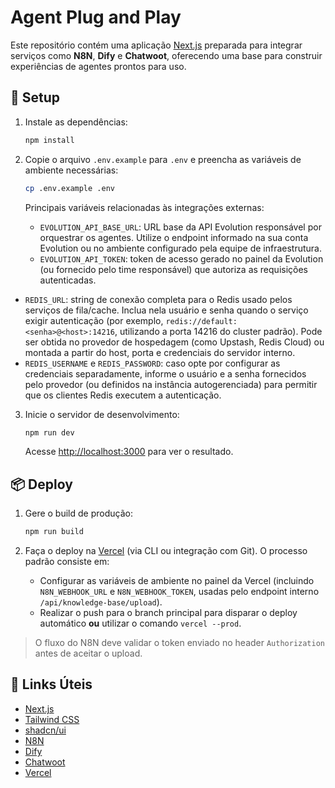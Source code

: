 # Agent Plug and Play

Este repositório contém uma aplicação [Next.js](https://nextjs.org/) preparada para integrar serviços como **N8N**, **Dify** e **Chatwoot**, oferecendo uma base para construir experiências de agentes prontos para uso.

## 🚀 Setup

1. Instale as dependências:

   ```bash
   npm install
   ```

2. Copie o arquivo `.env.example` para `.env` e preencha as variáveis de ambiente necessárias:

   ```bash
   cp .env.example .env
   ```

   Principais variáveis relacionadas às integrações externas:
   - `EVOLUTION_API_BASE_URL`: URL base da API Evolution responsável por orquestrar os agentes. Utilize o endpoint informado na sua conta Evolution ou no ambiente configurado pela equipe de infraestrutura.
   - `EVOLUTION_API_TOKEN`: token de acesso gerado no painel da Evolution (ou fornecido pelo time responsável) que autoriza as requisições autenticadas.
  - `REDIS_URL`: string de conexão completa para o Redis usado pelos serviços de fila/cache. Inclua nela usuário e senha quando o serviço exigir autenticação (por exemplo, `redis://default:<senha>@<host>:14216`, utilizando a porta 14216 do cluster padrão). Pode ser obtida no provedor de hospedagem (como Upstash, Redis Cloud) ou montada a partir do host, porta e credenciais do servidor interno.
  - `REDIS_USERNAME` e `REDIS_PASSWORD`: caso opte por configurar as credenciais separadamente, informe o usuário e a senha fornecidos pelo provedor (ou definidos na instância autogerenciada) para permitir que os clientes Redis executem a autenticação.

3. Inicie o servidor de desenvolvimento:

   ```bash
   npm run dev
   ```

   Acesse [http://localhost:3000](http://localhost:3000) para ver o resultado.

## 📦 Deploy

1. Gere o build de produção:

   ```bash
   npm run build
   ```

2. Faça o deploy na [Vercel](https://vercel.com/) (via CLI ou integração com Git). O processo padrão consiste em:
   - Configurar as variáveis de ambiente no painel da Vercel (incluindo `N8N_WEBHOOK_URL` e `N8N_WEBHOOK_TOKEN`, usadas pelo endpoint interno `/api/knowledge-base/upload`).
   - Realizar o push para o branch principal para disparar o deploy automático **ou** utilizar o comando `vercel --prod`.

> O fluxo do N8N deve validar o token enviado no header `Authorization` antes de aceitar o upload.

## 🔗 Links Úteis

- [Next.js](https://nextjs.org/docs)
- [Tailwind CSS](https://tailwindcss.com/)
- [shadcn/ui](https://ui.shadcn.com/)
- [N8N](https://n8n.io/)
- [Dify](https://dify.ai/)
- [Chatwoot](https://www.chatwoot.com/)
- [Vercel](https://vercel.com/)


